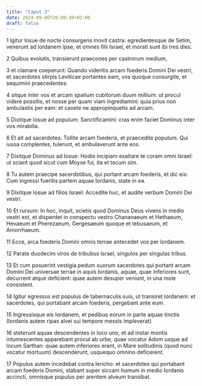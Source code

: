 ```yaml
---
title: "Caput 3"
date: 2024-09-06T20:00:49+02:00
draft: false
---
```



1 Igitur Iosue de nocte consurgens movit castra: egredientesque de Setim, venerunt ad Iordanem ipse, et omnes filii Israel, et morati sunt ibi tres dies.

2 Quibus evolutis, transierunt praecones per castrorum medium,

3 et clamare coeperunt: Quando videritis arcam foederis Domini Dei vestri, et sacerdotes stirpis Leviticae portantes eam, vos quoque consurgite, et sequimini praecedentes:

4 sitque inter vos et arcam spatium cubitorum duum millium: ut procul videre possitis, et nosse per quam viam ingrediamini: quia prius non ambulastis per eam: et cavete ne appropinquetis ad arcam.

5 Dixitque Iosue ad populum: Sanctificamini: cras enim faciet Dominus inter vos mirabilia.

6 Et ait ad sacerdotes: Tollite arcam foederis, et praecedite populum. Qui iussa complentes, tulerunt, et ambulaverunt ante eos.

7 Dixitque Dominus ad Iosue: Hodie incipiam exaltare te coram omni Israel: ut sciant quod sicut cum Moyse fui, ita et tecum sim.

8 Tu autem praecipe sacerdotibus, qui portant arcam foederis, et dic eis: Cum ingressi fueritis partem aquae Iordanis, state in ea.

9 Dixitque Iosue ad filios Israel: Accedite huc, et audite verbum Domini Dei vestri.

10 Et rursum: In hoc, inquit, scietis quod Dominus Deus vivens in medio vestri est, et disperdet in conspectu vestro Chananaeum et Hethaeum, Hevaeum et Pherezaeum, Gergesaeum quoque et Iebusaeum, et Amorrhaeum.

11 Ecce, arca foederis Domini omnis terrae antecedet vos per Iordanem.

12 Parate duodecim viros de tribubus Israel, singulos per singulas tribus.

13 Et cum posuerint vestigia pedum suorum sacerdotes qui portant arcam Domini Dei universae terrae in aquis Iordanis, aquae, quae inferiores sunt, decurrent atque deficient: quae autem desuper veniunt, in una mole consistent.

14 Igitur egressus est populus de tabernaculis suis, ut transiret Iordanem: et sacerdotes, qui portabant arcam foederis, pergebant ante eum.

15 Ingressisque eis Iordanem, et pedibus eorum in parte aquae tinctis (Iordanis autem ripas alvei sui tempore messis impleverat)

16 steterunt aquae descendentes in loco uno, et ad instar montis intumescentes apparebant procul ab urbe, quae vocatur Adom usque ad locum Sarthan: quae autem inferiores erant, in Mare solitudinis (quod nunc vocatur mortuum) descenderunt, usquequo omnino deficerent.

17 Populus autem incedebat contra Iericho: et sacerdotes qui portabant arcam foederis Domini, stabant super siccam humum in medio Iordanis accincti, omnisque populus per arentem alveum transibat.

